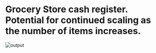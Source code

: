 # Grocery Store cash register. Potential for continued scaling as the number of items increases.
![output](https://user-images.githubusercontent.com/98626715/202945637-32a522ae-8135-4223-b178-55373b8cfc11.PNG)
